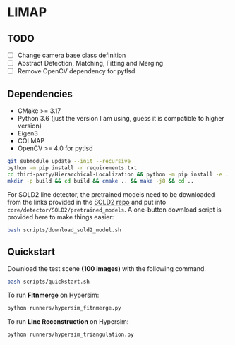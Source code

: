 # LIMAP 

## TODO

* [ ] Change camera base class definition
* [ ] Abstract Detection, Matching, Fitting and Merging 
* [ ] Remove OpenCV dependency for pytlsd

## Dependencies
* CMake >= 3.17
* Python 3.6 (just the version I am using, guess it is compatible to higher version)
* Eigen3
* COLMAP
* OpenCV >= 4.0 for pytlsd

```bash
git submodule update --init --recursive
python -m pip install -r requirements.txt
cd third-party/Hierarchical-Localization && python -m pip install -e . && cd ../..
mkdir -p build && cd build && cmake .. && make -j8 && cd ..
```

For SOLD2 line detector, the pretrained models need to be downloaded from the links provided in the [SOLD2 repo](https://github.com/cvg/SOLD2) and put into `core/detector/SOLD2/pretrained_models`. A one-button download script is provided here to make things easier:
```bash
bash scripts/download_sold2_model.sh
```

## Quickstart

Download the test scene **(100 images)** with the following command.
```bash
bash scripts/quickstart.sh
```

To run **Fitnmerge** on Hypersim:
```bash
python runners/hypersim_fitnmerge.py
```

To run **Line Reconstruction** on Hypersim:
```bash
python runners/hypersim_triangulation.py
```
